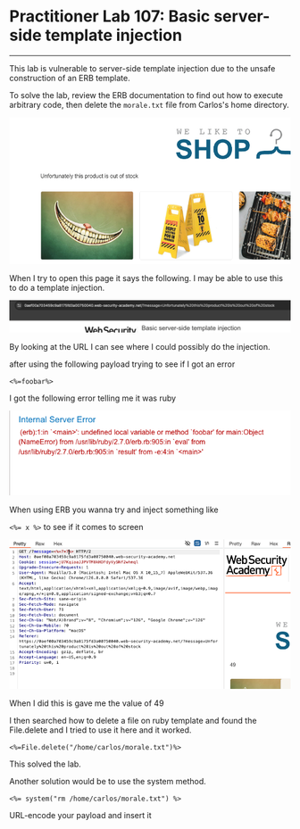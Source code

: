 # Practitioner Lab 107: Basic server-side template injection

---

This lab is vulnerable to server-side template injection due to the unsafe construction of an ERB template.

To solve the lab, review the ERB documentation to find out how to execute arbitrary code, then delete the `morale.txt` file from Carlos's home directory.

![Untitled](Practitioner%20Lab%20107%20Basic%20server-side%20template%20in%208490d570dd994c99a1fea44d67fe2093/Untitled.png)

When I try to open this page it says the following. I may be able to use this to do a template injection.

![Untitled](Practitioner%20Lab%20107%20Basic%20server-side%20template%20in%208490d570dd994c99a1fea44d67fe2093/Untitled%201.png)

By looking at the URL I can see where I could possibly do the injection. 

after using the following payload trying to see if I got an error 

```
<%=foobar%>
```

I got the following error telling me it was ruby

![Untitled](Practitioner%20Lab%20107%20Basic%20server-side%20template%20in%208490d570dd994c99a1fea44d67fe2093/Untitled%202.png)

When using ERB you wanna try and inject something like

`<%= x %>` to see if it comes to screen

![Untitled](Practitioner%20Lab%20107%20Basic%20server-side%20template%20in%208490d570dd994c99a1fea44d67fe2093/Untitled%203.png)

When I did this is gave me the value of 49 

I then searched how to delete a file on ruby template and found the File.delete and I tried to use it here and it worked. 

```
<%=File.delete("/home/carlos/morale.txt")%>
```

This solved the lab. 

Another solution would be to use the system method.

```
<%= system("rm /home/carlos/morale.txt") %>
```

URL-encode your payload and insert it